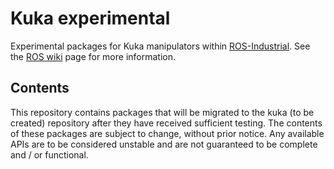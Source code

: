 # Kuka experimental

Experimental packages for Kuka manipulators within [ROS-Industrial][].
See the [ROS wiki][] page for more information.


## Contents

This repository contains packages that will be migrated to the kuka (to be created)
repository after they have received sufficient testing. The contents of 
these packages are subject to change, without prior notice. Any available 
APIs are to be considered unstable and are not guaranteed to be complete 
and / or functional.


[ROS-Industrial]: http://wiki.ros.org/Industrial
[ROS wiki]: http://wiki.ros.org/kuka_experimental
